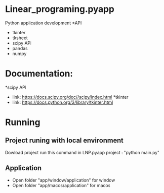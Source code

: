 # Linear_programing.pyapp
Python application development
*API
- tkinter
- tksheet
- scipy API
- pandas
- numpy
# Documentation:
*scipy API
- link: https://docs.scipy.org/doc//scipy/index.html
*tkinter
- link: https://docs.python.org/3/library/tkinter.html
# Running
## Project runing with local environment
Dowload project run this command in LNP.pyapp project : 
 "python main.py"
## Application
- Open folder "app/window/application" for window
- Open folder "app/macos/application" for macos


 


